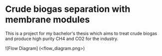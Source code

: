 # Crude biogas separation with membrane modules

This is a project for my bachelor's thesis which aims to treat crude biogas and produce high purity CH4 and CO2 for the industry.

![Flow Diagram] (<flow_diagram.png>)
